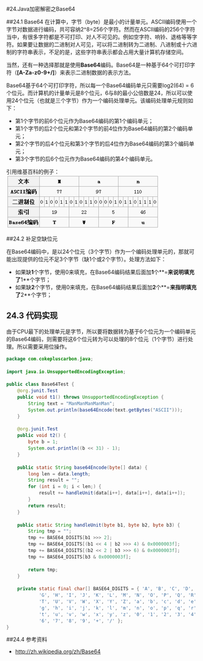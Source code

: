 #24.Java加密解密之Base64

##24.1 Base64
在计算中，字节（byte）是最小的计量单元。ASCII编码使用一个字节对数据进行编码，共可容纳2^8=256个字符。然而在ASCII编码的256个字符当中，有很多字符都是不可打印、对人不可见的。例如空字符、响铃、退格等等字符。如果要让数据的二进制对人可见，可以将二进制转为二进制、八进制或十六进制的字符串表示，不足的是，这些字符串表示都会占用大量计算机存储空间。

当然，还有一种选择那就是使用**Base64**编码。Base64是一种基于64个可打印字符（**[A-Za-z0-9+/]**）来表示二进制数据的表示方法。

Base64基于64个可打印字符，所以每一个Base64编码单元只需要log2(64) = 6个位元。而计算机的计量单元是8个位元，6与8的最小公倍数是24，所以可以使用24个位元（也就是三个字节）作为一个编码处理单元。该编码处理单元规则如下：

 * 第1个字节的前6个位元作为Base64编码的第1个编码单元；
 * 第1个字节的后2个位元和第2个字节的前4位作为Base64编码的第2个编码单元；
 * 第2个字节的后4个位元和第3个字节的后4位作为Base64编码的第3个编码单元；
 * 第3个字节的后6个位元作为Base64编码的第4个编码单元。

引用维基百科的例子：<br>
![Base64编码示例](images/24-1.jpg)

##24.2 补足空缺位元

在Base64编码中，是以24个位元（3个字节）作为一个编码处理单元的，那就可能出现提供的位元不足3个字节（缺1个或2个字节）。处理方法如下：
* 如果缺**1**个字节，使用0来填充，在Base64编码结果后面加**1**个**=**来说明填充了**1**个字节；
* 如果缺**2**个字节，使用0来填充，在Base64编码结果后面加**2**个**=**来指明填充了**2**个字节；

## 24.3 代码实现

由于CPU最下的处理单元是字节，所以要将数据转为基于6个位元为一个编码单元的Base64编码，则需要将这6个位元转为可以处理的8个位元（1个字节）进行处理。所以需要采用位操作。

```Java
package com.cokepluscarbon.java;

import java.io.UnsupportedEncodingException;

public class Base64Test {
	@org.junit.Test
	public void t1() throws UnsupportedEncodingException {
		String text = "ManManManManMan";
		System.out.println(base64Encode(text.getBytes("ASCII")));
	}

	@org.junit.Test
	public void t2() {
		byte b = 1;
		System.out.println((b << 31) - 1);
	}

	public static String base64Encode(byte[] data) {
		long len = data.length;
		String result = "";
		for (int i = 0; i < len;) {
			result += handleUnit(data[i++], data[i++], data[i++]);
		}
		return result;
	}

	public static String handleUnit(byte b1, byte b2, byte b3) {
		String tmp = "";
		tmp += BASE64_DIGITS[b1 >>> 2];
		tmp += BASE64_DIGITS[(b1 << 4 | b2 >>> 4) & 0x0000003f];
		tmp += BASE64_DIGITS[(b2 << 2 | b3 >>> 6) & 0x0000003f];
		tmp += BASE64_DIGITS[b3 & 0x0000003f];

		return tmp;
	}

	private static final char[] BASE64_DIGITS = { 'A', 'B', 'C', 'D', 'E', 'F',
			'G', 'H', 'I', 'J', 'K', 'L', 'M', 'N', 'O', 'P', 'Q', 'R', 'S',
			'T', 'U', 'V', 'W', 'X', 'Y', 'Z', 'a', 'b', 'c', 'd', 'e', 'f',
			'g', 'h', 'i', 'j', 'k', 'l', 'm', 'n', 'o', 'p', 'q', 'r', 's',
			't', 'u', 'v', 'w', 'x', 'y', 'z', '0', '1', '2', '3', '4', '5',
			'6', '7', '8', '9', '+', '/' };
}

```

##24.4 参考资料
* http://zh.wikipedia.org/zh/Base64
